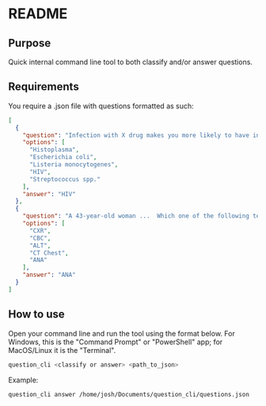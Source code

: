 # README

## Purpose
Quick internal command line tool to both classify and/or answer questions.

## Requirements
You require a .json file with questions formatted as such:
```json
[
  {
    "question": "Infection with X drug makes you more likely to have infection from the following?",
    "options": [
      "Histoplasma",
      "Escherichia coli",
      "Listeria monocytogenes",
      "HIV",
      "Streptococcus spp."
    ],
    "answer": "HIV"
  },
  {
    "question": "A 43-year-old woman ...  Which one of the following tests is most likely to be diagnostic in this case?",
    "options": [
      "CXR",
      "CBC",
      "ALT",
      "CT Chest",
      "ANA"
    ],
    "answer": "ANA"
  }
]
```

## How to use

Open your command line and run the tool using the format below. For Windows, this is the "Command Prompt" or "PowerShell" app; for MacOS/Linux it is the "Terminal".
```zsh
question_cli <classify or answer> <path_to_json>
```
Example:
```zsh
question_cli answer /home/josh/Documents/question_cli/questions.json
```
